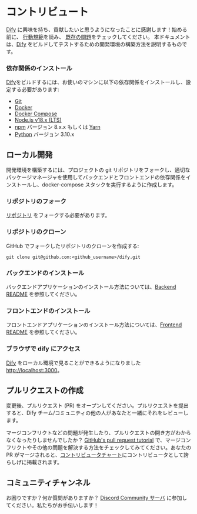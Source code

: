 # コントリビュート

[Dify](https://dify.ai) に興味を持ち、貢献したいと思うようになったことに感謝します！始める前に、
[行動規範](https://github.com/langgenius/.github/blob/main/CODE_OF_CONDUCT.md)を読み、
[既存の問題](https://github.com/langgenius/langgenius-gateway/issues)をチェックしてください。
本ドキュメントは、[Dify](https://dify.ai) をビルドしてテストするための開発環境の構築方法を説明するものです。

### 依存関係のインストール

[Dify](https://dify.ai)をビルドするには、お使いのマシンに以下の依存関係をインストールし、設定する必要があります:

- [Git](http://git-scm.com/)
- [Docker](https://www.docker.com/)
- [Docker Compose](https://docs.docker.com/compose/install/)
- [Node.js v18.x (LTS)](http://nodejs.org)
- [npm](https://www.npmjs.com/) バージョン 8.x.x もしくは [Yarn](https://yarnpkg.com/)
- [Python](https://www.python.org/) バージョン 3.10.x

## ローカル開発

開発環境を構築するには、プロジェクトの git リポジトリをフォークし、適切なパッケージマネージャを使用してバックエンドとフロントエンドの依存関係をインストールし、docker-compose スタックを実行するように作成します。

### リポジトリのフォーク

[リポジトリ](https://github.com/langgenius/dify) をフォークする必要があります。

### リポジトリのクローン

GitHub でフォークしたリポジトリのクローンを作成する:

```
git clone git@github.com:<github_username>/dify.git
```

### バックエンドのインストール

バックエンドアプリケーションのインストール方法については、[Backend README](api/README.md) を参照してください。

### フロントエンドのインストール

フロントエンドアプリケーションのインストール方法については、[Frontend README](web/README.md) を参照してください。

### ブラウザで dify にアクセス

[Dify](https://dify.ai) をローカル環境で見ることができるようになりました [http://localhost:3000](http://localhost:3000)。

## プルリクエストの作成

変更後、プルリクエスト (PR) をオープンしてください。プルリクエストを提出すると、Dify チーム/コミュニティの他の人があなたと一緒にそれをレビューします。

マージコンフリクトなどの問題が発生したり、プルリクエストの開き方がわからなくなったりしませんでしたか？ [GitHub's pull request tutorial](https://docs.github.com/en/pull-requests/collaborating-with-pull-requests) で、マージコンフリクトやその他の問題を解決する方法をチェックしてみてください。あなたの PR がマージされると、[コントリビュータチャート](https://github.com/langgenius/langgenius-gateway/graphs/contributors)にコントリビュータとして誇らしげに掲載されます。

## コミュニティチャンネル

お困りですか？何か質問がありますか？ [Discord Community サーバ](https://discord.gg/j3XRWSPBf7) に参加してください。私たちがお手伝いします！
